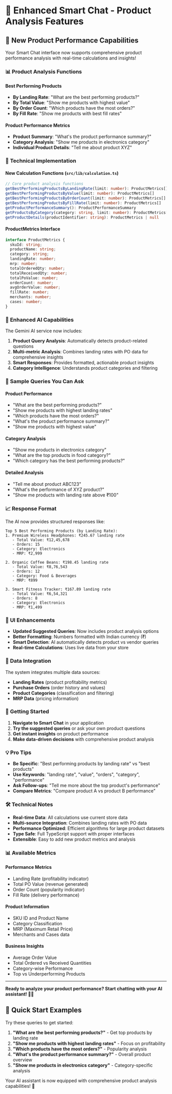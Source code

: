 # 🚀 Enhanced Smart Chat - Product Analysis Features

## 🎯 New Product Performance Capabilities

Your Smart Chat interface now supports comprehensive product performance analysis with real-time calculations and insights!

### 📊 **Product Analysis Functions**

#### **Best Performing Products**
- **By Landing Rate**: "What are the best performing products?"
- **By Total Value**: "Show me products with highest value"
- **By Order Count**: "Which products have the most orders?"
- **By Fill Rate**: "Show me products with best fill rates"

#### **Product Performance Metrics**
- **Product Summary**: "What's the product performance summary?"
- **Category Analysis**: "Show me products in electronics category"
- **Individual Product Details**: "Tell me about product XYZ"

### 🔧 **Technical Implementation**

#### **New Calculation Functions** (`src/lib/calculation.ts`)

```typescript
// Core product analysis functions
getBestPerformingProductsByLandingRate(limit: number): ProductMetrics[]
getBestPerformingProductsByValue(limit: number): ProductMetrics[]
getBestPerformingProductsByOrderCount(limit: number): ProductMetrics[]
getBestPerformingProductsByFillRate(limit: number): ProductMetrics[]
getProductPerformanceSummary(): ProductPerformanceSummary
getProductsByCategory(category: string, limit: number): ProductMetrics[]
getProductDetails(productIdentifier: string): ProductMetrics | null
```

#### **ProductMetrics Interface**
```typescript
interface ProductMetrics {
  skuId: string;
  productName: string;
  category: string;
  landingRate: number;
  mrp: number;
  totalOrderedQty: number;
  totalReceivedQty: number;
  totalPoValue: number;
  orderCount: number;
  avgOrderValue: number;
  fillRate: number;
  merchants: number;
  cases: number;
}
```

### 🤖 **Enhanced AI Capabilities**

The Gemini AI service now includes:

1. **Product Query Analysis**: Automatically detects product-related questions
2. **Multi-metric Analysis**: Combines landing rates with PO data for comprehensive insights
3. **Smart Responses**: Provides formatted, actionable product insights
4. **Category Intelligence**: Understands product categories and filtering

### 💬 **Sample Queries You Can Ask**

#### **Product Performance**
- "What are the best performing products?"
- "Show me products with highest landing rates"
- "Which products have the most orders?"
- "What's the product performance summary?"
- "Show me products with highest value"

#### **Category Analysis**
- "Show me products in electronics category"
- "What are the top products in food category?"
- "Which category has the best performing products?"

#### **Detailed Analysis**
- "Tell me about product ABC123"
- "What's the performance of XYZ product?"
- "Show me products with landing rate above ₹100"

### 📈 **Response Format**

The AI now provides structured responses like:

```
Top 5 Best Performing Products (by Landing Rate):
1. Premium Wireless Headphones: ₹245.67 landing rate
   - Total Value: ₹12,45,678
   - Orders: 15
   - Category: Electronics
   - MRP: ₹2,999

2. Organic Coffee Beans: ₹198.45 landing rate
   - Total Value: ₹8,76,543
   - Orders: 12
   - Category: Food & Beverages
   - MRP: ₹899

3. Smart Fitness Tracker: ₹167.89 landing rate
   - Total Value: ₹6,54,321
   - Orders: 8
   - Category: Electronics
   - MRP: ₹1,499
```

### 🎨 **UI Enhancements**

- **Updated Suggested Queries**: Now includes product analysis options
- **Better Formatting**: Numbers formatted with Indian currency (₹)
- **Smart Detection**: AI automatically detects product vs vendor queries
- **Real-time Calculations**: Uses live data from your store

### 🔄 **Data Integration**

The system integrates multiple data sources:
- **Landing Rates** (product profitability metrics)
- **Purchase Orders** (order history and values)
- **Product Categories** (classification and filtering)
- **MRP Data** (pricing information)

### 🚀 **Getting Started**

1. **Navigate to Smart Chat** in your application
2. **Try the suggested queries** or ask your own product questions
3. **Get instant insights** on product performance
4. **Make data-driven decisions** with comprehensive product analysis

### 💡 **Pro Tips**

- **Be Specific**: "Best performing products by landing rate" vs "best products"
- **Use Keywords**: "landing rate", "value", "orders", "category", "performance"
- **Ask Follow-ups**: "Tell me more about the top product's performance"
- **Compare Metrics**: "Compare product A vs product B performance"

### 🛠️ **Technical Notes**

- **Real-time Data**: All calculations use current store data
- **Multi-source Integration**: Combines landing rates with PO data
- **Performance Optimized**: Efficient algorithms for large product datasets
- **Type Safe**: Full TypeScript support with proper interfaces
- **Extensible**: Easy to add new product metrics and analysis

### 📊 **Available Metrics**

#### **Performance Metrics**
- Landing Rate (profitability indicator)
- Total PO Value (revenue generated)
- Order Count (popularity indicator)
- Fill Rate (delivery performance)

#### **Product Information**
- SKU ID and Product Name
- Category Classification
- MRP (Maximum Retail Price)
- Merchants and Cases data

#### **Business Insights**
- Average Order Value
- Total Ordered vs Received Quantities
- Category-wise Performance
- Top vs Underperforming Products

---

**Ready to analyze your product performance? Start chatting with your AI assistant! 🤖✨**

## 🎯 **Quick Start Examples**

Try these queries to get started:

1. **"What are the best performing products?"** - Get top products by landing rate
2. **"Show me products with highest landing rates"** - Focus on profitability
3. **"Which products have the most orders?"** - Popularity analysis
4. **"What's the product performance summary?"** - Overall product overview
5. **"Show me products in electronics category"** - Category-specific analysis

Your AI assistant is now equipped with comprehensive product analysis capabilities! 🚀
